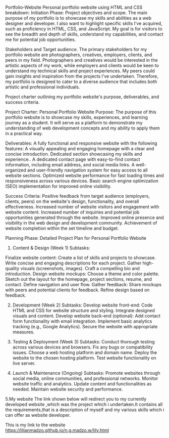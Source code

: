 Portfolio-Website
Personal portfolio website using HTML and CSS breakdown:
Initiation Phase:
Project objectives and scope.
The main purpose of my portfolio is to showcase my skills and abilities as a web designer and developer. I also want to highlight specific skills I’ve acquired, such as proficiency in HTML, CSS, and JavaScript. My goal is for visitors to see the breadth and depth of skills, understand my capabilities, and contact me for potential job opportunities.

Stakeholders and Target audience.
The primary stakeholders for my portfolio website are photographers, creatives, employers, clients, and peers in my field. Photographers and creatives would be interested in the artistic aspects of my work, while employers and clients would be keen to understand my technical skills and project experiences. My peers could gain insights and inspiration from the projects I’ve undertaken. Therefore, my portfolio is designed to cater to a diverse audience that includes both artistic and professional individuals.

Project charter outlining my portfolio website's purpose, deliverables, and success criteria.

Project Charter: Personal Portfolio Website
Purpose:
The purpose of this portfolio website is to showcase my skills, experiences, and learning journey as a student. It will serve as a platform to demonstrate my understanding of web development concepts and my ability to apply them in a practical way.

Deliverables:
A fully functional and responsive website with the following features:
A visually appealing and engaging homepage with a clear and concise introduction. Dedicated section showcasing my skills and experience.. A dedicated contact page with easy-to-find contact information, including email address, and social media links. A well-organized and user-friendly navigation system for easy access to all website sections. Optimized website performance for fast loading times and responsiveness across various devices. Basic search engine optimization (SEO) implementation for improved online visibility.

Success Criteria:
Positive feedback from target audience (employers, clients, peers) on the website's design, functionality, and overall effectiveness. Increased number of website visitors and engagement with website content. Increased number of inquiries and potential job opportunities generated through the website. Improved online presence and visibility in the web design and development community. Achievement of website completion within the set timeline and budget.

Planning Phase:
Detailed Project Plan for Personal Portfolio Website
1. Content & Design (Week 1)
Subtasks:

Finalize website content:
Create a list of skills and projects to showcase. Write concise and engaging descriptions for each project. Gather high-quality visuals (screenshots, images). Craft a compelling bio and introduction. Design website mockups: Choose a theme and color palette. Sketch out the layout for the homepage, project sections, resume, and contact. Define navigation and user flow. Gather feedback: Share mockups with peers and potential clients for feedback. Refine design based on feedback.

2. Development (Week 2)
Subtasks:
Develop website front-end:
Code HTML and CSS for website structure and styling. Integrate designed visuals and content. Develop website back-end (optional): Add contact form functionality with email integration. Implement basic analytics tracking (e.g., Google Analytics). Secure the website with appropriate measures.

3. Testing & Deployment (Week 3)
Subtasks:
Conduct thorough testing across various devices and browsers. Fix any bugs or compatibility issues. Choose a web hosting platform and domain name. Deploy the website to the chosen hosting platform. Test website functionality on live server.

4. Launch & Maintenance (Ongoing)
Subtasks:
Promote websites through social media, online communities, and professional networks. Monitor website traffic and analytics. Update content and functionalities as needed. Maintain website security and performance.

5.My website
The link shown below will redirect you to my currently developed website ,which was the project which i undertaken.It contains all the requirements,that is a description of myself and my various skills which i can offer as website developer.

This is my link to the website https://lilianmadzo.github.io/n.g.madzo.w/lily.html
